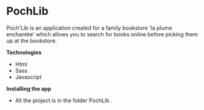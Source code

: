 # PochLib

Poch'Lib is an application created for a family bookstore 'la plume enchantée' which allows you to search for books
online before picking them up at the bookstore.

**Technologies**
- Html
- Sass
- Javascript

**Installing the app**
- All the project is in the folder PochLib .